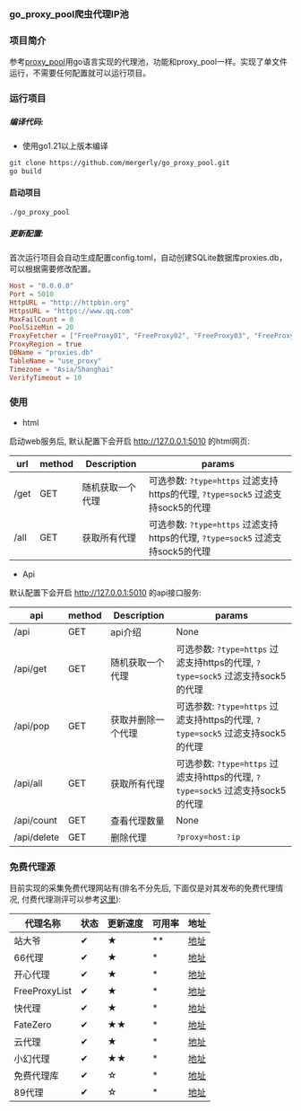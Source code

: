 ### go_proxy_pool爬虫代理IP池

### 项目简介

参考[proxy_pool](https://github.com/jhao104/proxy_pool)用go语言实现的代理池，功能和proxy_pool一样。实现了单文件运行，不需要任何配置就可以运行项目。

### 运行项目

##### 编译代码:

* 使用go1.21以上版本编译

```bash
git clone https://github.com/mergerly/go_proxy_pool.git
go build
```

#### 启动项目

```
./go_proxy_pool
```

##### 更新配置:

首次运行项目会自动生成配置config.toml，自动创建SQLite数据库proxies.db，可以根据需要修改配置。

```toml
Host = "0.0.0.0"
Port = 5010
HttpURL = "http://httpbin.org"
HttpsURL = "https://www.qq.com"
MaxFailCount = 0
PoolSizeMin = 20
ProxyFetcher = ["FreeProxy01", "FreeProxy02", "FreeProxy03", "FreeProxy04", "FreeProxy05", "FreeProxy06", "FreeProxy07", "FreeProxy08", "FreeProxy09", "FreeProxy10", "FreeProxy11"]
ProxyRegion = true
DBName = "proxies.db"
TableName = "use_proxy"
Timezone = "Asia/Shanghai"
VerifyTimeout = 10
```

### 使用

* html

启动web服务后, 默认配置下会开启 http://127.0.0.1:5010 的html网页:

| url  | method | Description      | params                                                       |
| ---- | ------ | ---------------- | ------------------------------------------------------------ |
| /get | GET    | 随机获取一个代理 | 可选参数: `?type=https` 过滤支持https的代理, `?type=sock5` 过滤支持sock5的代理 |
| /all | GET    | 获取所有代理     | 可选参数: `?type=https` 过滤支持https的代理, `?type=sock5` 过滤支持sock5的代理 |


* Api

默认配置下会开启 http://127.0.0.1:5010 的api接口服务:

| api         | method | Description        | params                                                       |
| ----------- | ------ | ------------------ | ------------------------------------------------------------ |
| /api        | GET    | api介绍            | None                                                         |
| /api/get    | GET    | 随机获取一个代理   | 可选参数: `?type=https` 过滤支持https的代理, `?type=sock5` 过滤支持sock5的代理 |
| /api/pop    | GET    | 获取并删除一个代理 | 可选参数: `?type=https` 过滤支持https的代理, `?type=sock5` 过滤支持sock5的代理 |
| /api/all    | GET    | 获取所有代理       | 可选参数: `?type=https` 过滤支持https的代理, `?type=sock5` 过滤支持sock5的代理 |
| /api/count  | GET    | 查看代理数量       | None                                                         |
| /api/delete | GET    | 删除代理           | `?proxy=host:ip`                                             |


### 免费代理源

   目前实现的采集免费代理网站有(排名不分先后, 下面仅是对其发布的免费代理情况, 付费代理测评可以参考[这里](https://zhuanlan.zhihu.com/p/33576641)): 

| 代理名称      | 状态 | 更新速度 | 可用率 | 地址                                       |
| ------------- | ---- | -------- | ------ | ------------------------------------------ |
| 站大爷        | ✔    | ★        | **     | [地址](https://www.zdaye.com/)             |
| 66代理        | ✔    | ★        | *      | [地址](http://www.66ip.cn/)                |
| 开心代理      | ✔    | ★        | *      | [地址](http://www.kxdaili.com/)            |
| FreeProxyList | ✔    | ★        | *      | [地址](https://www.freeproxylists.net/zh/) |
| 快代理        | ✔    | ★        | *      | [地址](https://www.kuaidaili.com/)         |
| FateZero      | ✔    | ★★       | *      | [地址](http://proxylist.fatezero.org)      |
| 云代理        | ✔    | ★        | *      | [地址](http://www.ip3366.net/)             |
| 小幻代理      | ✔    | ★★       | *      | [地址](https://ip.ihuan.me/)               |
| 免费代理库    | ✔    | ☆        | *      | [地址](http://ip.jiangxianli.com/)         |
| 89代理        | ✔    | ☆        | *      | [地址](https://www.89ip.cn/)               |
